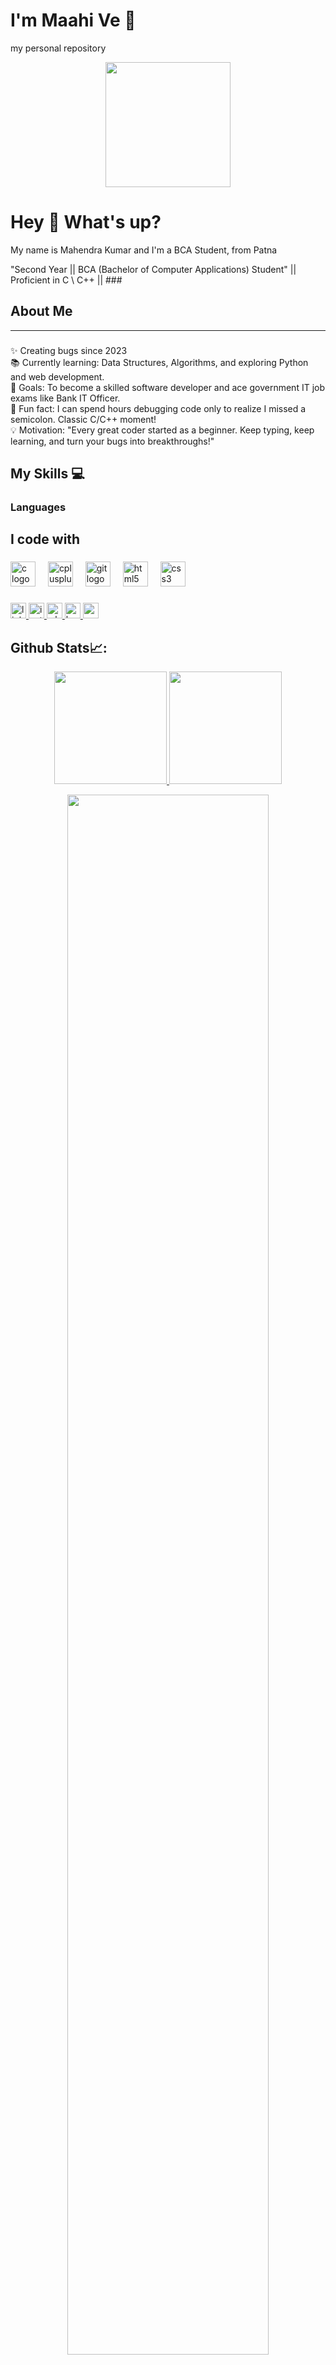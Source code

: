 # I'm Maahi Ve 👋
my personal repository

<div align="center">
  <img height="200" src="https://tse3.mm.bing.net/th?id=OIP.um19N_oeTKlmrHMov0O5bAHaEH&pid=Api&P=0&h=180"  />
</div>


<h1 align="left">Hey 👋 What's up?</h1>
<p align="left">My name is Mahendra Kumar and I'm a BCA Student, from Patna</p>
"Second Year || BCA (Bachelor of Computer Applications) Student"  
|| Proficient in C \ C++ ||
###

## About Me
---
###
<p align="left">✨ Creating bugs since 2023<br>📚 Currently learning: Data Structures, Algorithms, and exploring Python and web development.<br>🎯 Goals: To become a skilled software developer and ace government IT job exams like Bank IT Officer.<br>🎲 Fun fact: I can spend hours debugging code only to realize I missed a semicolon. Classic C/C++ moment!<br>💡 Motivation: "Every great coder started as a beginner. Keep typing, keep learning, and turn your bugs into breakthroughs!"</p>


## My Skills 💻
### Languages
<h2 align="left">I code with</h2>

###

<div align="left">
  <img src="https://cdn.jsdelivr.net/gh/devicons/devicon/icons/c/c-line.svg" height="40" alt="c logo"  />
  <img width="12" />
  <img src="https://cdn.jsdelivr.net/gh/devicons/devicon/icons/cplusplus/cplusplus-original.svg" height="40" alt="cplusplus logo"  />
  <img width="12" />
  <img src="https://cdn.jsdelivr.net/gh/devicons/devicon/icons/git/git-original-wordmark.svg" height="40" alt="git logo"  />
  <img width="12" />
  <img src="https://cdn.jsdelivr.net/gh/devicons/devicon/icons/html5/html5-original-wordmark.svg" height="40" alt="html5 logo"  />
  <img width="12" />
  <img src="https://cdn.jsdelivr.net/gh/devicons/devicon/icons/css3/css3-original-wordmark.svg" height="40" alt="css3 logo"  />
</div>

###

<div align="left">
  <a href="https://www.linkedin.com/in/mahendra-kumar-1401s" target="_blank">
    <img src="https://img.shields.io/static/v1?message=LinkedIn&logo=linkedin&label=&color=0077B5&logoColor=white&labelColor=&style=flat" height="25" alt="linkedin logo"  />
  </a>
  <a href="https://www.instagram.com/__maahi__ve" target="_blank">
    <img src="https://img.shields.io/static/v1?message=Instagram&logo=instagram&label=&color=E4405F&logoColor=white&labelColor=&style=flat" height="25" alt="instagram logo"  />
  </a>
  <a href="https://wa.me/917739830291" target="_blank">
    <img src="https://img.shields.io/static/v1?message=Whatsapp&logo=whatsapp&label=&color=25D366&logoColor=white&labelColor=&style=flat" height="25" alt="whatsapp logo"  />
  </a>
  <a href="https://www.hackerrank.com/maahive7739" target="_blank">
    <img src="https://img.shields.io/static/v1?message=HackerRank&logo=hackerrank&label=&color=2EC866&logoColor=white&labelColor=&style=flat" height="25" alt="hackerrank logo"  />
  </a>
  <a href="mailto:maaahive7739@gmail.com" target="_blank">
    <img src="https://img.shields.io/static/v1?message=Gmail&logo=gmail&label=&color=D14836&logoColor=white&labelColor=&style=flat" height="25" alt="gmail logo"  />
  </a>
</div>

 ## Github Stats📈:
<p align="center">
    <a href="https://github.com/maahive-77">
        <img height="180em" src="https://github-readme-stats-git-masterrstaa-rickstaa.vercel.app/api?username=maahive-77&show_icons=true&theme=nightowl&include_all_commits=true&count_private=true&hide_border=true"/>
        <img height="180em" src="https://github-readme-stats-eight-theta.vercel.app/api/top-langs/?username=maahive-77&langs_count=12&layout=compact&langs_count=8&theme=nightowl&include_all_commits=true&count_private=true&hide_border=true" />
    </a>
</p>



 <p align="center">
   <a href="https://github.com/maahive-77"> 
     <img width="80%" src="https://github-readme-streak-stats.herokuapp.com/?user=maahive-77&show_icons=true&locale=en&layout=demo&theme=nightowl&hide_border=true" /> 
   </a>  
 </p>

<br>


<!-- <div align="center">
  <a href="https://github.com/maahive-77">
    <img src="https://quotes-github-readme.vercel.app/api?theme=dark">
  </a>
 </div> -->
<div align="left">
</div>

###

